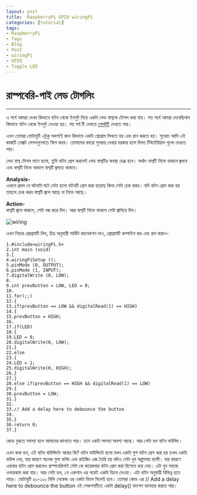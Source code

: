 ```yaml
---
layout: post
title:  RaspberryPi GPIO wiringPi
categories: [tutorial]
tags:
- RaspberryPi
- Tags
- Blog
- Post
- wiringPi
- GPIO
- Toggle LED
---
```


# **রাস্পবেরি-পাই লেড টোগলিং**

---

এ পর্বে আমরা দেখব কিভাবে বাটন থেকে ইনপুট নিয়ে একটা লেড বাল্বকে টোগল করা যায়। গত পর্বে আমরা দেখেছিলাম কিভাবে বাটন থেকে ইনপুট নেওয়া হয়। গত পর্ব টি দেখতে [পোস্টটি](https://www.facebook.com/MekTekBD/posts/1373051569438785) দেখতে পার। 

এখন তোমরা মোটামুটি এটুকু অবশ্যই জান কিভাবে একটা প্রোগ্রাম লিখতে হয় এবং রান করতে হয়। সুতরাং আমি এই কাজটি নেক্সট লেসনগুলোতে স্কিপ করব। তোমাদের কারো পুনরায় দেখার দরকার হলে বিগত টিউটেরিয়াল গুলো দেখতে পার।

লেড বাল্ব টোগল মানে হলো, তুমি বাটন প্রেস করলেই লেড বাল্বটির অবস্থা চেঞ্জ হবে। অর্থাৎ বাল্বটি নিভে থাকলে জ্বলবে এবং বাল্বটি নিভে থাকলে বাল্বটি জ্বলতে থাকবে।

**Analysis-**  
এখানে প্রথম যে ঘটনাটা ঘটে সেটা হলো বাটনটি প্রেস করা হয়েছে কিনা সেটা চেক করব। যদি বাটন প্রেস করা হয় তাহলে চেক করব বাল্বটি জ্বলে আছে না নিভে আছে।

**Action-**  
বাল্বটি জ্বলে থাকলে, সেটা বন্ধ করে দিব। আর বাল্বটি নিভে থাকলে সেটা জ্বালিয়ে দিব।

![wiring](http://saif.mektekbd.com/_posts/assets/Selection_010.png)

এখন নিচের প্রোগ্রামটি লিখ, চিত্র অনুযায়ী সার্কিট কানেকশন দাও, প্রোগ্রামটি কম্পাইল কর এবং রান করাও-

```
1.#include<wiringPi.h>
2.int main (void)
3.{
4.wiringPiSetup ();
5.pinMode (0, OUTPUT);
6.pinMode (1, INPUT);
7.digitalWrite (0, LOW);
8.
9.int prevButton = LOW, LED = 0;
10.
11.for(;;)
12.{
13.if(prevButton == LOW && digitalRead(1) == HIGH)
14.{
15.prevButton = HIGH;
16.
17.if(LED)
18.{
19.LED = 0;
20.digitalWrite(0, LOW);
21.}
22.else
23.{
24.LED = 1;
25.digitalWrite(0, HIGH);
26.}
27.}
28.else if(prevButton == HIGH && digitalRead(1) == LOW)
29.{
30.prevButton = LOW;
31.}
32.
33.// Add a delay here to debounce the button
34.
35.}
36.return 0;
37.}
```

কোড বুঝতে সমস্যা হলে আমাদের জানাতে পার। তবে একটা সমস্যা অবশ্য আছে। আর সেটা হল বাটন বাউন্সিং।

এখন কথা হল, এই বাটন বাউন্সিংটা আবার কি? বাটন বাউন্সিংটা হলো যখন একটা পুশ বাটন প্রেস করা হয় তখন একটা বাউন্স দেয়, যার কারণে অনেক গুলা ফলিং এবং রাইজিং এজ তৈরি হয় যদিও সেটা খুব অল্পসময় ব্যাপী। যার কারণে একবার বাটন প্রেস করলেও রাস্পবেরিপাই সেটা কে কয়েকবার বাটন প্রেস করা হিসেবে ধরে নেয়। এটা খুব সহজে ওভারকাম করা যায়। আর সেটা হল, ১ম একশান এর পরেই একটা ডিলে দেওয়া। এটা বাটন অনুযায়ী বিভিন্ন হতে পারে। মোটামুটি ৫০-১০০ মিলি সেকেন্ড এর একটা ডিলে নিলেই হবে। তোমরা কোড এর // Add a delay here to debounce the button এই সেকশনটিতে একটা delay\(\) ফাংশন ব্যাবহার করতে পার।


